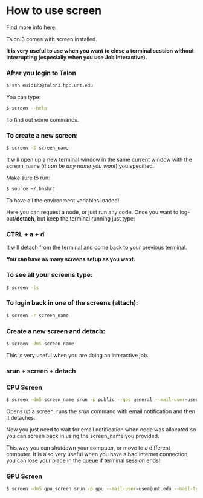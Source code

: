 # How to use screen

Find more info [here](https://www.rackaid.com/blog/linux-screen-tutorial-and-how-to/).


Talon 3 comes with screen installed.

**It is very useful to use when you want to close a terminal session without interrupting (especially when you use Job Interactive).**

### After you login to Talon



```bash
$ ssh euid123@talon3.hpc.unt.edu
```
You can type:


```bash
$ screen --help
```
To find out some commands.

### To create a new screen:


```bash
$ screen -S screen_name
```
It will open up a new terminal window in the same current window with the screen_name (*it can be any name you want*) you specified.

Make sure to run:

```bash
$ source ~/.bashrc
```

To have all the environment variables loaded!

Here you can request a node, or just run any code. Once you want to log-out/**detach**, but keep the terminal running just type:

### CTRL + a + d

It will detach from the terminal and come back to your previous terminal.

**You can have as many screens setup as you want.**

### To see all your screens type:


```bash
$ screen -ls
```

### To login back in one of the screens (attach):


```bash
$ screen -r screen_name
```


### Create a new screen and detach:


```bash
$ screen -dmS screen name
```
This is very useful when you are doing an interactive job.

### srun + screen + detach

### CPU Screen

```bash
$ screen -dmS screen_name srun -p public --qos general --mail-user=user@unt.edu --mail-type=ALL -N 1 --pty bash
```
Opens up a screen, runs the *srun* command with email notification and then it detaches.

Now you just need to wait for email notification when node was allocated so you can screen back in using the screen_name you provided.

This way you can shutdown your computer, or move to a different computer. It is also very useful when you have a bad internet connection, you can lose your place in the queue if terminal session ends!

### GPU Screen

```bash
$ screen -dmS gpu_screen srun -p gpu --mail-user=user@unt.edu --mail-type=ALL --gres=gpu:4 -N 1 --pty bash
```






